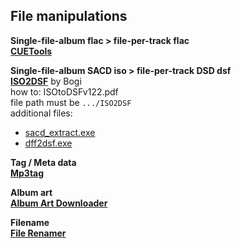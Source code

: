 File manipulations
---

**Single-file-album flac > file-per-track flac**  
[**CUETools**](http://cue.tools/)  


**Single-file-album SACD iso > file-per-track DSD dsf**  
[**ISO2DSF**](https://github.com/rern/RuneAudio/raw/master/file_conversion/ISO2DSF_v1.2.2_Win7_Win8.zip) by Bogi  
how to: ISOtoDSFv122.pdf  
file path must be `.../ISO2DSF`  
additional files:  
- [sacd_extract.exe](https://github.com/sacd-ripper/sacd-ripper/releases)  
- [dff2dsf.exe](http://www.signalyst.com/professional.html)  

**Tag / Meta data**  
[**Mp3tag**](http://www.mp3tag.de/en/download.html)  

**Album art**  
[**Album Art Downloader**](https://sourceforge.net/projects/album-art/)  

**Filename**  
[**File Renamer**](http://www.sherrodcomputers.net/downloads/FileRenamerBasic.exe)  
